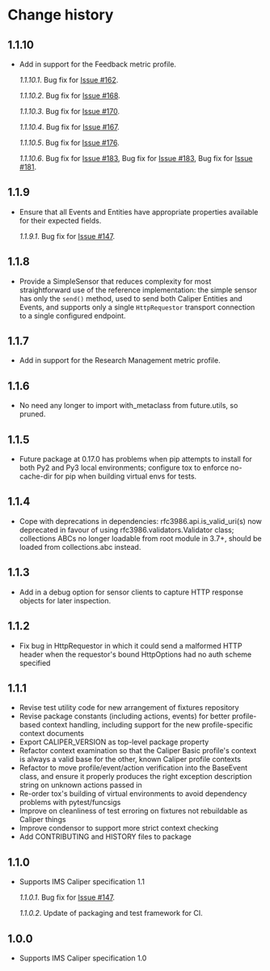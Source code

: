 # Change history


## 1.1.10

- Add in support for the Feedback metric profile.

  *1.1.10.1*. Bug fix for [Issue #162](https://github.com/IMSGlobal/caliper-python/issues/162).

  *1.1.10.2*. Bug fix for [Issue #168](https://github.com/IMSGlobal/caliper-python/issues/168).

  *1.1.10.3*. Bug fix for [Issue #170](https://github.com/IMSGlobal/caliper-python/issues/170).

  *1.1.10.4*. Bug fix for [Issue #167](https://github.com/IMSGlobal/caliper-python/issues/167).

  *1.1.10.5*. Bug fix for [Issue #176](https://github.com/IMSGlobal/caliper-python/issues/176).

  *1.1.10.6*. Bug fix for [Issue #183](https://github.com/IMSGlobal/caliper-python/issues/185),
              Bug fix for [Issue #183](https://github.com/IMSGlobal/caliper-python/issues/183),
              Bug fix for [Issue #181](https://github.com/IMSGlobal/caliper-python/issues/181).


## 1.1.9

- Ensure that all Events and Entities have appropriate properties available for
  their expected fields.

  *1.1.9.1*. Bug fix for [Issue #147](https://github.com/IMSGlobal/caliper-python/issues/147).


## 1.1.8

- Provide a SimpleSensor that reduces complexity for most straightforward use
  of the reference implementation: the simple sensor has only the `send()`
  method, used to send both Caliper Entities and Events, and supports only a
  single `HttpRequestor` transport connection to a single configured endpoint.


## 1.1.7

- Add in support for the Research Management metric profile.


## 1.1.6

- No need any longer to import with_metaclass from future.utils, so pruned.


## 1.1.5

- Future package at 0.17.0 has problems when pip attempts to install for both
  Py2 and Py3 local environments; configure tox to enforce no-cache-dir for pip
  when building virtual envs for tests.


## 1.1.4

- Cope with deprecations in dependencies: rfc3986.api.is_valid_uri(s) now
  deprecated in favour of using rfc3986.validators.Validator class; collections
  ABCs no longer loadable from root module in 3.7+, should be loaded from
  collections.abc instead.


## 1.1.3

- Add in a debug option for sensor clients to capture HTTP response objects for
  later inspection.


## 1.1.2

- Fix bug in HttpRequestor in which it could send a malformed HTTP header when
  the requestor's bound HttpOptions had no auth scheme specified


## 1.1.1

- Revise test utility code for new arrangement of fixtures repository
- Revise package constants (including actions, events) for better profile-based
  context handling, including support for the new profile-specific context
  documents
- Export CALIPER_VERSION as top-level package property
- Refactor context examination so that the Caliper Basic profile's context is
  always a valid base for the other, known Caliper profile contexts
- Refactor to move profile/event/action verification into the BaseEvent class,
  and ensure it properly produces the right exception description string on
  unknown actions passed in
- Re-order tox's building of virtual environments to avoid dependency problems
  with pytest/funcsigs
- Improve on cleanliness of test erroring on fixtures not rebuildable as
  Caliper things
- Improve condensor to support more strict context checking
- Add CONTRIBUTING and HISTORY files to package


## 1.1.0

- Supports IMS Caliper specification 1.1

  *1.1.0.1*. Bug fix for [Issue #147](https://github.com/IMSGlobal/caliper-python/issues/147>).

  *1.1.0.2*. Update of packaging and test framework for CI.


## 1.0.0

- Supports IMS Caliper specification 1.0
